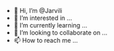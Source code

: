 - 👋 Hi, I’m @Jarvili
- 👀 I’m interested in ...
- 🌱 I’m currently learning ...
- 💞️ I’m looking to collaborate on ...
- 📫 How to reach me ...

<!---
Jarvili/Jarvili is a ✨ special ✨ repository because its `README.md` (this file) appears on your GitHub profile.
You can click the Preview link to take a look at your changes.
--->
